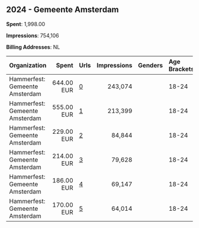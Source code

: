 ## 2024 - Gemeente Amsterdam 
**Spent**: 1,998.00

**Impressions**: 754,106

**Billing Addresses**: NL

|Organization|Spent|Urls|Impressions|Genders|Age Brackets|Country Codes|
|:---|---:|:---|---:|:---|:---|:---|
|Hammerfest: Gemeente Amsterdam|644.00 EUR|[0](https://www.snap.com/political-ads/asset/935de6a7c3de255fe9473024530e782acb7140b9079c640e648b65236dfd0fdb?mediaType=mp4)|243,074||18-24|netherlands|
|Hammerfest: Gemeente Amsterdam|555.00 EUR|[1](https://www.snap.com/political-ads/asset/3dccdcc39f389d5a30e515453d050fac2013d01ec72834839ede3cd3e6e932c5?mediaType=mp4)|213,399||18-24|netherlands|
|Hammerfest: Gemeente Amsterdam|229.00 EUR|[2](https://www.snap.com/political-ads/asset/403a3864946aefb6fb5fcaa414529a69f1814238a90b8ef913f33677f6dfb509?mediaType=mp4)|84,844||18-24|netherlands|
|Hammerfest: Gemeente Amsterdam|214.00 EUR|[3](https://www.snap.com/political-ads/asset/ec9f8c2f57fd29c14e7ebeac42fd4aa9308210821ed2f59d16b25869eb7d40d9?mediaType=mp4)|79,628||18-24|netherlands|
|Hammerfest: Gemeente Amsterdam|186.00 EUR|[4](https://www.snap.com/political-ads/asset/7782b2f606a95494d24348ab2a5f9f2758f4f3f3291b3f3785d92f02f5235400?mediaType=mp4)|69,147||18-24|netherlands|
|Hammerfest: Gemeente Amsterdam|170.00 EUR|[5](https://www.snap.com/political-ads/asset/2e4fbdd3f626b10007380db75c7deb0661a9e0fae5bac52226cf5a655010b668?mediaType=mp4)|64,014||18-24|netherlands|
